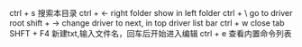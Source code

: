 
ctrl + s 搜索本目录
ctrl + <-  right folder show in left folder
ctrl + \  go to driver root
shift + -> change driver to next, in top driver list bar
ctrl + w close tab
SHFT + F4 新建txt,输入文件名，回车后开始进入编辑
ctrl + e 查看内置命令列表
